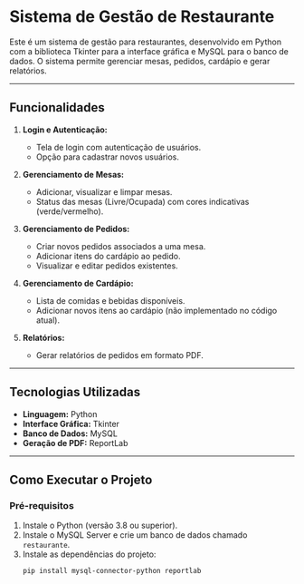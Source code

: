 # Sistema de Gestão de Restaurante

Este é um sistema de gestão para restaurantes, desenvolvido em Python com a biblioteca Tkinter para a interface gráfica e MySQL para o banco de dados. O sistema permite gerenciar mesas, pedidos, cardápio e gerar relatórios.

---

## Funcionalidades

1. **Login e Autenticação:**
   - Tela de login com autenticação de usuários.
   - Opção para cadastrar novos usuários.

2. **Gerenciamento de Mesas:**
   - Adicionar, visualizar e limpar mesas.
   - Status das mesas (Livre/Ocupada) com cores indicativas (verde/vermelho).

3. **Gerenciamento de Pedidos:**
   - Criar novos pedidos associados a uma mesa.
   - Adicionar itens do cardápio ao pedido.
   - Visualizar e editar pedidos existentes.

4. **Gerenciamento de Cardápio:**
   - Lista de comidas e bebidas disponíveis.
   - Adicionar novos itens ao cardápio (não implementado no código atual).

5. **Relatórios:**
   - Gerar relatórios de pedidos em formato PDF.

---

## Tecnologias Utilizadas

- **Linguagem:** Python
- **Interface Gráfica:** Tkinter
- **Banco de Dados:** MySQL
- **Geração de PDF:** ReportLab

---

## Como Executar o Projeto

### Pré-requisitos

1. Instale o Python (versão 3.8 ou superior).
2. Instale o MySQL Server e crie um banco de dados chamado `restaurante`.
3. Instale as dependências do projeto:
   ```bash
   pip install mysql-connector-python reportlab

   
